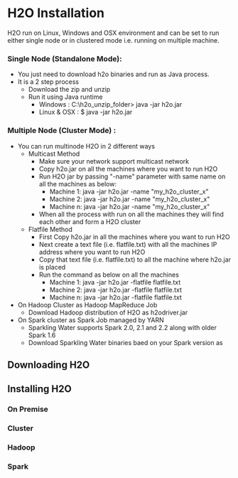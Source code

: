# H2O Installation #

H2O run on Linux, Windows and OSX environment and can be set to run either single node or in clustered mode i.e. running on multiple machine.

### Single Node (Standalone Mode): ###
 - You just need to download h2o binaries and run as Java process. 
 - It is a 2 step process
   - Download the zip and unzip
   - Run it using Java runtime
     - Windows     : C:\h2o_unzip_folder> java -jar h2o.jar
     - Linux & OSX : $ java -jar h2o.jar
 
### Multiple Node (Cluster Mode) : ###
 - You can run multinode H2O in 2 different ways
   - Multicast Method
     - Make sure your network support multicast network
     - Copy h2o.jar on all the machines where you want to run H2O
     - Run H2O jar by passing "-name" parameter with same name on all the machines as below:
       - Machine 1: java -jar h2o.jar -name "my_h2o_cluster_x"
       - Machine 2: java -jar h2o.jar -name "my_h2o_cluster_x"
       - Machine n: java -jar h2o.jar -name "my_h2o_cluster_x"       
     - When all the process with run on all the machines they will find each other and form a H2O cluster
   - Flatfile Method
     - First Copy h2o.jar in all the machines where you want to run H2O
     - Next create a text file (i.e. flatfile.txt) with all the machines IP address where you want to run H2O
     - Copy that text file (i.e. flatfile.txt) to all the machine where h2o.jar is placed
     - Run the command as below on all the machines
       - Machine 1: java -jar h2o.jar -flatfile flatfile.txt
       - Machine 2: java -jar h2o.jar -flatfile flatfile.txt
       - Machine n: java -jar h2o.jar -flatfile flatfile.txt              
 - On Hadoop Cluster as Hadoop MapReduce Job
   - Download Hadoop distribution of H2O as h2odriver.jar
 - On Spark cluster as Spark Job managed by YARN
   - Sparkling Water supports Spark 2.0, 2.1 and 2.2 along with older Spark 1.6  
   - Download Sparkling Water binaries baed on your Spark version as 
 
## Downloading H2O ##


## Installing H2O 

### On Premise ###
 

### Cluster  ###

### Hadoop  ###

### Spark ###


